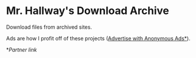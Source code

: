 # Mr. Hallway's Download Archive
Download files from archived sites.

<!--
 - [Microsoft Windows](ms-windows)
 - [Microsoft Software](ms-software)
 - [Microsoft Office](ms-office)
 - [Apple Software](apple-software)
 - [Netscape Navigator](netscape-navigator)
 - [Google Software](google-software)
 - [Linux](linux)
 - [Sun/Oracle VirtualBox](sun-virtualbox)
 - [BONZI.COM Software](bonzi-software)
-->

Ads are how I profit off of these projects (<a href="https://a-ads.com?partner=1628059">Advertise with Anonymous Ads*</a>). 

**Partner link*
